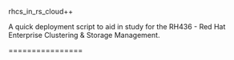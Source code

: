 rhcs_in_rs_cloud++

A quick deployment script to aid in study for the RH436 - Red Hat Enterprise Clustering & Storage Management.

================
